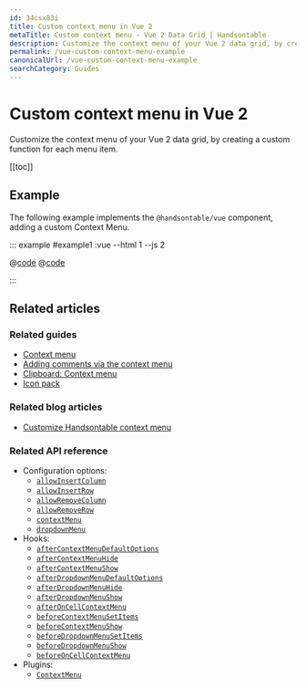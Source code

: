 ```yaml
---
id: 34csx83i
title: Custom context menu in Vue 2
metaTitle: Custom context menu - Vue 2 Data Grid | Handsontable
description: Customize the context menu of your Vue 2 data grid, by creating a custom function for each menu item.
permalink: /vue-custom-context-menu-example
canonicalUrl: /vue-custom-context-menu-example
searchCategory: Guides
---
```


# Custom context menu in Vue 2

Customize the context menu of your Vue 2 data grid, by creating a custom function for each menu item.

[[toc]]

## Example

The following example implements the `@handsontable/vue` component, adding a custom Context Menu.

::: example #example1 :vue --html 1 --js 2

@[code](@/content/guides/integrate-with-vue/vue-custom-context-menu-example/example1.html)
@[code](@/content/guides/integrate-with-vue/vue-custom-context-menu-example/example1.js)

:::

## Related articles

### Related guides

- [Context menu](@/guides/accessories-and-menus/context-menu/context-menu.md)
- [Adding comments via the context menu](@/guides/cell-features/comments/comments.md#add-comments-via-the-context-menu)
- [Clipboard: Context menu](@/guides/cell-features/clipboard/clipboard.md#context-menu)
- [Icon pack](@/guides/accessories-and-menus/icon-pack/icon-pack.md)

### Related blog articles

- [Customize Handsontable context menu](https://handsontable.com/blog/customize-handsontable-context-menu)

### Related API reference

- Configuration options:
  - [`allowInsertColumn`](@/api/options.md#allowinsertcolumn)
  - [`allowInsertRow`](@/api/options.md#allowinsertrow)
  - [`allowRemoveColumn`](@/api/options.md#allowremovecolumn)
  - [`allowRemoveRow`](@/api/options.md#allowremoverow)
  - [`contextMenu`](@/api/options.md#contextmenu)
  - [`dropdownMenu`](@/api/options.md#dropdownmenu)
- Hooks:
  - [`afterContextMenuDefaultOptions`](@/api/hooks.md#aftercontextmenudefaultoptions)
  - [`afterContextMenuHide`](@/api/hooks.md#aftercontextmenuhide)
  - [`afterContextMenuShow`](@/api/hooks.md#aftercontextmenushow)
  - [`afterDropdownMenuDefaultOptions`](@/api/hooks.md#afterdropdownmenudefaultoptions)
  - [`afterDropdownMenuHide`](@/api/hooks.md#afterdropdownmenuhide)
  - [`afterDropdownMenuShow`](@/api/hooks.md#afterdropdownmenushow)
  - [`afterOnCellContextMenu`](@/api/hooks.md#afteroncellcontextmenu)
  - [`beforeContextMenuSetItems`](@/api/hooks.md#beforecontextmenusetitems)
  - [`beforeContextMenuShow`](@/api/hooks.md#beforecontextmenushow)
  - [`beforeDropdownMenuSetItems`](@/api/hooks.md#beforedropdownmenusetitems)
  - [`beforeDropdownMenuShow`](@/api/hooks.md#beforedropdownmenushow)
  - [`beforeOnCellContextMenu`](@/api/hooks.md#beforeoncellcontextmenu)
- Plugins:
  - [`ContextMenu`](@/api/contextMenu.md)

